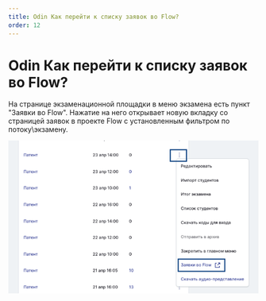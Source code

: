 ```yaml
---
title: Odin Как перейти к списку заявок во Flow?
order: 12
---
```


# Odin Как перейти к списку заявок во Flow?

На странице экзаменационной площадки в меню экзамена есть пункт "Заявки во Flow". Нажатие на него открывает новую вкладку со страницей заявок в проекте Flow с установленным фильтром по потоку\экзамену.

![](<../.gitbook/assets/image (390).png>)